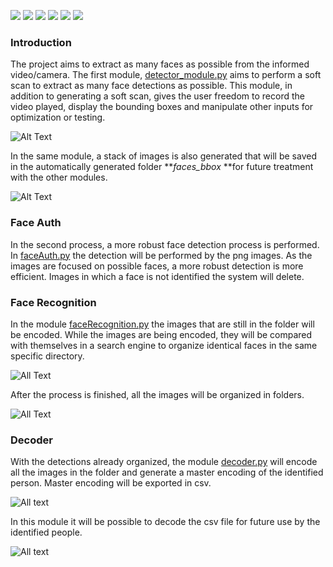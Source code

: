 ![](https://img.shields.io/github/stars/pandao/editor.md.svg) ![](https://img.shields.io/github/forks/pandao/editor.md.svg) ![](https://img.shields.io/github/tag/pandao/editor.md.svg) ![](https://img.shields.io/github/release/pandao/editor.md.svg) ![](https://img.shields.io/github/issues/pandao/editor.md.svg) ![](https://img.shields.io/bower/v/editor.md.svg)
### Introduction
The project aims to extract as many faces as possible from the informed video/camera. The first module, [detector_module.py](https://github.com/RP11-AI/face-search-by-recognition/blob/main/py/detector_module.py) aims to perform a soft scan to extract as many face detections as possible. This module, in addition to generating a soft scan, gives the user freedom to record the video played, display the bounding boxes and manipulate other inputs for optimization or testing.

![Alt Text](https://github.com/RP11-AI/face-search-by-recognition/blob/main/readme-data/output_video.gif?raw=true)

In the same module, a stack of images is also generated that will be saved in the automatically generated folder ***faces_bbox* **for future treatment with the other modules.

![Alt Text](https://github.com/RP11-AI/face-search-by-recognition/blob/main/readme-data/output_grid_video.gif?raw=true)

### Face Auth
In the second process, a more robust face detection process is performed. In [faceAuth.py](https://github.com/RP11-AI/face-search-by-recognition/blob/main/py/faceAuth.py) the detection will be performed by the png images. As the images are focused on possible faces, a more robust detection is more efficient. Images in which a face is not identified the system will delete.

### Face Recognition
In the module [faceRecognition.py](https://github.com/RP11-AI/face-search-by-recognition/blob/main/py/faceRecognition.py) the images that are still in the folder will be encoded. While the images are being encoded, they will be compared with themselves in a search engine to organize identical faces in the same specific directory.

![All Text](https://github.com/RP11-AI/face-search-by-recognition/blob/main/readme-data/2022-07-19%20120423.png?raw=true)

After the process is finished, all the images will be organized in folders.

![All Text](https://github.com/RP11-AI/face-search-by-recognition/blob/main/readme-data/2022-07-19%20120214.png?raw=true)

### Decoder
With the detections already organized, the module [decoder.py](https://github.com/RP11-AI/face-search-by-recognition/blob/main/py/decoder.py) will encode all the images in the folder and generate a master encoding of the identified person. Master encoding will be exported in csv.

![All text](https://github.com/RP11-AI/face-search-by-recognition/blob/main/readme-data/2022-07-19%20120319.png?raw=true)

In this module it will be possible to decode the csv file for future use by the identified people.

![All text](https://github.com/RP11-AI/face-search-by-recognition/blob/main/readme-data/2022-07-19%20120503.png?raw=true)

